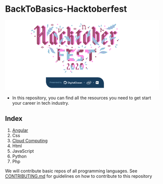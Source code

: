 # BackToBasics-Hacktoberfest
![Hacktoberfest by Digital Ocean](/assets/hackfest2020.png "Hacktoberfest")
 - In this repository, you can find all the resources you need to get start your career in tech industry. 

## Index
 1. [Angular](github.com/thedevankit/angular) 
 2. Css
 3. [Cloud Computing](/cloud-computing/google-cloud/cloud-run-website)
 4. Html
 5. JavaScript
 6. Python
 7. Php
 
We will contribute basic repos of all programming languages. See [CONTRIBUTING.md](https://github.com/mahawiki/BackToBasics-Hacktoberfest/blob/main/CONTRIBUTING.md) for guidelines on how to contribute to this repository
